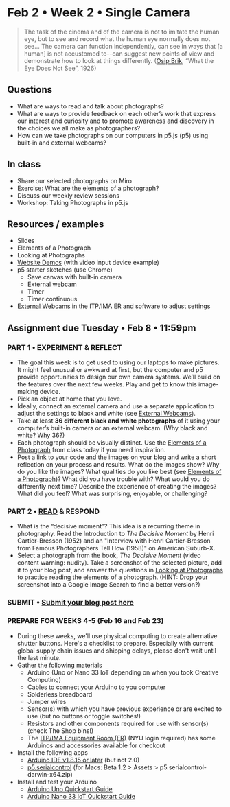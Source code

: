 # Feb 2 • Week 2 • Single Camera

> The task of the cinema and of the camera is not to imitate the human eye, but to see and record what the human eye normally does not see… The camera can function independently, can see in ways that [a human] is not accustomed to--can suggest new points of view and demonstrate how to look at things differently. ([Osip Brik](https://en.wikipedia.org/wiki/Osip_Brik), “What the Eye Does Not See”, 1926)

## Questions
- What are ways to read and talk about photographs? 
- What are ways to provide feedback on each other’s work that express our interest and curiosity and to promote awareness and discovery in the choices we all make as photographers?
- How can we take photographs on our computers in p5.js (p5) using built-in and external webcams?

## In class
- Share our selected photographs on Miro
- Exercise: What are the elements of a photograph?
- Discuss our weekly review sessions
- Workshop: Taking Photographs in p5.js

## Resources / examples
- Slides
- Elements of a Photograph
- Looking at Photographs
- [Website Demos](https://ellennickles.github.io/demos/) (with video input device example)
- p5 starter sketches (use Chrome)
    - Save canvas with built-in camera
    - External webcam
    - Timer
    - Timer continuous
- [External Webcams](https://tinyurl.com/externalwebcams) in the ITP/IMA ER and software to adjust settings

## Assignment due Tuesday • Feb 8 • 11:59pm
### PART 1 • EXPERIMENT & REFLECT
- The goal this week is to get used to using our laptops to make pictures. It might feel unusual or awkward at first, but the computer and p5 provide opportunities to design our own camera systems. We’ll build on the features over the next few weeks. Play and get to know this image-making device.
- Pick an object at home that you love. 
- Ideally, connect an external camera and use a separate application to adjust the settings to black and white (see [External Webcams](https://tinyurl.com/externalwebcams)).
- Take at least **36 different black and white photographs** of it using your computer’s built-in camera or an external webcam. (Why black and white? Why 36?)
- Each photograph should be visually distinct. Use the [Elements of a Photograph]() from class today if you need inspiration. 
- Post a link to your code and the images on your blog and write a short reflection on your process and results. What do the images show? Why do you like the images? What qualities do you like best (see [Elements of a Photograph]())? What did you have trouble with? What would you do differently next time? Describe the experience of creating the images? What did you feel? What was surprising, enjoyable, or challenging?

### PART 2 • [READ]() & RESPOND
- What is the “decisive moment”? This idea is a recurring theme in photography. Read the Introduction to *The Decisive Moment* by Henri Cartier-Bresson (1952) and an "Interview with Henri Cartier-Bresson from Famous Photographers Tell How (1958)" on American Suburb-X. 
- Select a photograph from the book, *The Decisive Moment* (video content warning: nudity). Take a screenshot of the selected picture, add it to your blog post, and answer the questions in [Looking at Photographs]() to practice reading the elements of a photograph. (HINT: Drop your screenshot into a Google Image Search to find a better version?)

### SUBMIT • [Submit your blog post here]()

### PREPARE FOR WEEKS 4-5 (Feb 16 and Feb 23)
- During these weeks, we'll use physical computing to create alternative shutter buttons. Here's a checklist to prepare. Especially with current global supply chain issues and shipping delays, please don't wait until the last minute. 
- Gather the following materials
    - Arduino (Uno or Nano 33 IoT depending on when you took Creative Computing)
    - Cables to connect your Arduino to you computer
    - Solderless breadboard
    - Jumper wires
    - Sensor(s) with which you have previous experience or are excited to use (but no buttons or toggle switches!)
    - Resistors and other components required for use with sensor(s) (check The Shop bins!)
    - The [ITP/IMA Equipment Room (ER)]( https://itp.nyu.edu/er/) (NYU login required) has some Arduinos and accessories available for checkout
- Install the following apps
    - [Arduino IDE v1.8.15 or later](https://www.arduino.cc/en/software) (but not 2.0)
    - [p5.serialcontrol](https://github.com/p5-serial/p5.serialcontrol/releases) (for Macs: Beta 1.2 > Assets > p5.serialcontrol-darwin-x64.zip)
- Install and test your Arduino
    - [Arduino Uno Quickstart Guide](https://docs.arduino.cc/hardware/uno-rev3)
    - [Arduino Nano 33 IoT Quickstart Guide](https://docs.arduino.cc/hardware/nano-33-iot)
   
   